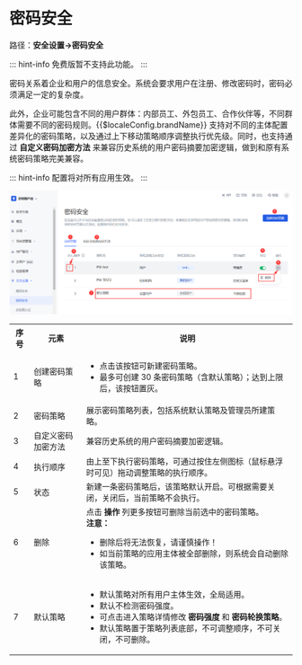 # 密码安全

<LastUpdated/>

路径：**安全设置->密码安全**

::: hint-info
免费版暂不支持此功能。
::: 

密码关系着企业和用户的信息安全。系统会要求用户在注册、修改密码时，密码必须满足一定的复杂度。

此外，企业可能包含不同的用户群体：内部员工、外包员工、合作伙伴等，不同群体需要不同的密码规则。{{$localeConfig.brandName}} 支持对不同的主体配置差异化的密码策略，以及通过上下移动策略顺序调整执行优先级。同时，也支持通过 **自定义密码加密方法** 来兼容历史系统的用户密码摘要加密逻辑，做到和原有系统密码策略完美兼容。

::: hint-info
配置将对所有应用生效。
::: 

![](../images/pw-security-overview.png)

<table>
<tr>
<th>序号</th>
<th>元素</th>
<th>说明</th>
</tr>

<tr>
<td valign="center">1</td>
<td>创建密码策略</td>
<td>
<ul>
<li>点击该按钮可新建密码策略。</li>
<li>最多可创建 30 条密码策略（含默认策略）；达到上限后，该按钮置灰。</li>
</ul></td>
</tr>

<tr>
<td valign="center">2</td>
<td>密码策略</td>
<td>展示密码策略列表，包括系统默认策略及管理员所建策略。</td>
</tr>

<tr>
<td valign="center">3</td>
<td>自定义密码加密方法</td>
<td>兼容历史系统的用户密码摘要加密逻辑。</td>
</tr>

<tr>
<td valign="center">4</td>
<td>执行顺序</td>
<td>由上至下执行密码策略，可通过按住左侧图标（鼠标悬浮时可见）拖动调整策略的执行顺序。</td>
</tr>

<tr>
<td valign="center">5</td>
<td>状态</td>
<td>新建一条密码策略后，该策略默认开启。可根据需要关闭，关闭后，当前策略不会执行。</td>
</tr>

<tr>
<td valign="center">6</td>
<td>删除</td>
<td>点击 <b>操作</b> 列更多按钮可删除当前选中的密码策略。</br><b>注意：</b></br>
<ul>
<li>删除后将无法恢复，请谨慎操作！</li>
<li>如当前策略的应用主体被全部删除，则系统会自动删除该策略。</li>
</ul>
</td>
</tr>

<tr>
<td valign="center">7</td>
<td>默认策略</td>
<td>
<ul>
<li>默认策略对所有用户主体生效，全局适用。</li>
<li>默认不检测密码强度。</li>
<li>可点击进入策略详情修改 <b>密码强度</b> 和 <b>密码轮换策略</b>。</li>
<li>默认策略置于策略列表底部，不可调整顺序，不可关闭，不可删除。</li>
</ul>
</td>
</tr>
</table>